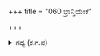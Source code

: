 +++
title = "060 ಭ್ರಾನ್ತಿಯೇಕೆ"

+++

<details><summary>ಗದ್ಯ (ಕ.ಗ.ಪ) </summary>

60. 'ಈ ಭ್ರಾಂತಿ ನಿಮಗೇಕೆ ? ನೀವಿಲ್ಲದಿರುವಾಗ ಈ ಸಾಮ್ರಾಜ್ಯವನ್ನು ಭೋಗಿಸಿದೆನಾದರೆ ನಾನು ನಿಮ್ಮ ಸಹೋದರನೇ. ನೀವಿಲ್ಲದಿರುವಾಗ ನಾನೂ ಸಾಯುತ್ತೇನಲ್ಲದೆ ಈ ಭೂಮಿಗೆ ಆಸೆಪಡುತ್ತೇನೆಯೇ?  ನನ್ನನ್ನು ಸಂತೈಸುವ ಈ ಮಾತು ಸಾಕು. ನಿಮಗೇನು ಸ್ಥಿತಿಯಾಗುತ್ತದೆಯೋ ಅದನ್ನೇ ನಾನು ಅನುಸರಿಸುತ್ತೇನೆ' ಎಂದು ಹೇಳಿ ದುಶ್ಶಾಸನನು ಹೊರಟನು.
</details>
